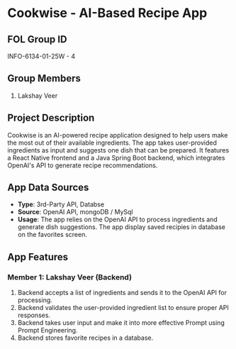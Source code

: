 # Cookwise - AI-Based Recipe App

## FOL Group ID
INFO-6134-01-25W - 4

## Group Members
1. Lakshay Veer

## Project Description
Cookwise is an AI-powered recipe application designed to help users make the most out of their available ingredients. The app takes user-provided ingredients as input and suggests one dish that can be prepared. It features a React Native frontend and a Java Spring Boot backend, which integrates OpenAI's API to generate recipe recommendations.



## App Data Sources
- **Type**: 3rd-Party API, Databse
- **Source**: OpenAI API, mongoDB / MySql
- **Usage**: The app relies on the OpenAI API to process ingredients and generate dish suggestions. The app display saved recipies in database on the favorites screen.

## App Features
### Member 1: Lakshay Veer (Backend)
1. Backend accepts a list of ingredients and sends it to the OpenAI API for processing.
2. Backend validates the user-provided ingredient list to ensure proper API responses.
3. Backend takes user input and make it into more effective Prompt using Prompt Engineering.
4. Backend stores favorite recipes in a database.